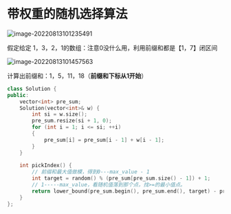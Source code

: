 # 带权重的随机选择算法

![image-20220813101235491](E:\study\算法整理\typera_image\image-20220813101235491.png)



假定给定 1，3，2，1的数组：注意0没什么用，利用前缀和都是【1，7】闭区间

![image-20220813101457563](E:\study\算法整理\typera_image\image-20220813101457563.png)

计算出前缀和：1，5，11，18（**前缀和下标从1开始**）

```cpp
class Solution {
public:
    vector<int> pre_sum;
    Solution(vector<int>& w) {
        int si = w.size();
        pre_sum.resize(si + 1, 0);
        for (int i = 1; i <= si; ++i)
        {
            pre_sum[i] = pre_sum[i - 1] + w[i - 1];
        }
    }
    
    int pickIndex() {
        // 前缀和最大值做模，得到0---max_value - 1
        int target = random() % (pre_sum[pre_sum.size() - 1]) + 1;
        // 1-----max_value，看随机值落到那个点，找>=的最小值点。
        return lower_bound(pre_sum.begin(), pre_sum.end(), target) - pre_sum.begin() - 1;
    }
};
```


